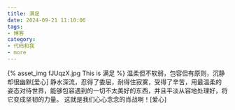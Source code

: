 ```yaml
---
title: 满足
date: 2024-09-21 11:10:06
tags:
- 博客
category:
- 代码和我
- more
---
```

{% asset_img fJUqzX.jpg This is 满足 %}
温柔但不软弱，包容但有原则，沉静却很幽默[爱心]
静水深流，忍得了委屈，耐得住寂寞，受得了辛苦，用最温柔的姿态对待世界，能够包容遇到的一切不太美好的东西，并且平淡从容地处理好，将它变成坚韧的力量。
这就是我们心心念念的肖战啊！[爱心]